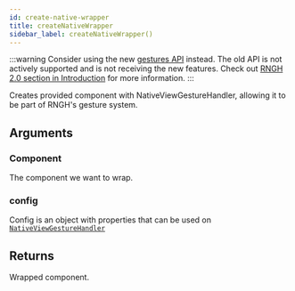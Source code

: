 ```yaml
---
id: create-native-wrapper
title: createNativeWrapper
sidebar_label: createNativeWrapper()
---
```


:::warning
Consider using the new [gestures API](../../api/gestures/gesture.md) instead. The old API is not actively supported and is not receiving the new features. Check out [RNGH 2.0 section in Introduction](../../introduction.md#rngh-20) for more information.
:::

Creates provided component with NativeViewGestureHandler, allowing it to be part of RNGH's
gesture system.

## Arguments

### Component

The component we want to wrap.

### config

Config is an object with properties that can be used on [`NativeViewGestureHandler`](./nativeview-gh.md)

## Returns

Wrapped component.
